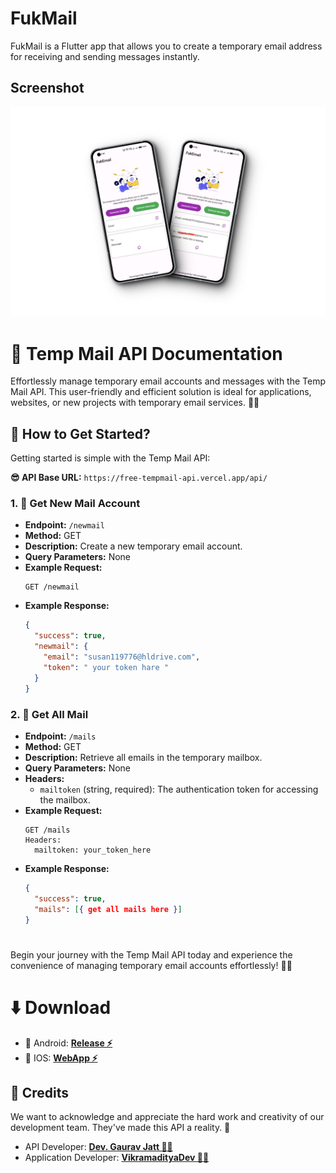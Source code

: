 # FukMail

FukMail is a Flutter app that allows you to create a temporary email address for receiving and sending messages instantly.

## Screenshot

<img src="assets/mockup.png"> 

# 📑 Temp Mail API Documentation

Effortlessly manage temporary email accounts and messages with the Temp Mail API. This user-friendly and efficient solution is ideal for applications, websites, or new projects with temporary email services. 📧✨

## 📝 How to Get Started?

Getting started is simple with the Temp Mail API:

**😎 API Base URL:** `https://free-tempmail-api.vercel.app/api/`

### 1. 📨 Get New Mail Account
- **Endpoint:** `/newmail`
- **Method:** GET
- **Description:** Create a new temporary email account.
- **Query Parameters:** None
- **Example Request:**
  ```
  GET /newmail
  ```
- **Example Response:**
  ```json
  {
    "success": true,
    "newmail": {
      "email": "susan119776@hldrive.com",
      "token": " your token hare "
    }
  }
  ```


### 2. 📩 Get All Mail
- **Endpoint:** `/mails`
- **Method:** GET
- **Description:** Retrieve all emails in the temporary mailbox.
- **Query Parameters:** None
- **Headers:**
    - `mailtoken` (string, required): The authentication token for accessing the mailbox.
- **Example Request:**
  ```
  GET /mails
  Headers:
    mailtoken: your_token_here
  ```
- **Example Response:**
  ```json
  {
    "success": true,
    "mails": [{ get all mails here }]
  }
  ```


#

Begin your journey with the Temp Mail API today and experience the convenience of managing temporary email accounts effortlessly! 📧✨

# ⬇️ Download

- 📱 Android: [**Release ⚡**](https://github.com/VikramadityaDev/fukmail/releases)
- 📱 IOS: [**WebApp ⚡**](https://fukmail.pages.dev/)


## 🎉 Credits
We want to acknowledge and appreciate the hard work and creativity of our development team. They've made this API a reality. 🙌

- API Developer: [**Dev. Gaurav Jatt 👨‍💻**](https://github.com/devgauravjatt)
- Application Developer: [**VikramadityaDev 👨‍💻**](https://github.com/VikramadityaDev)
#
